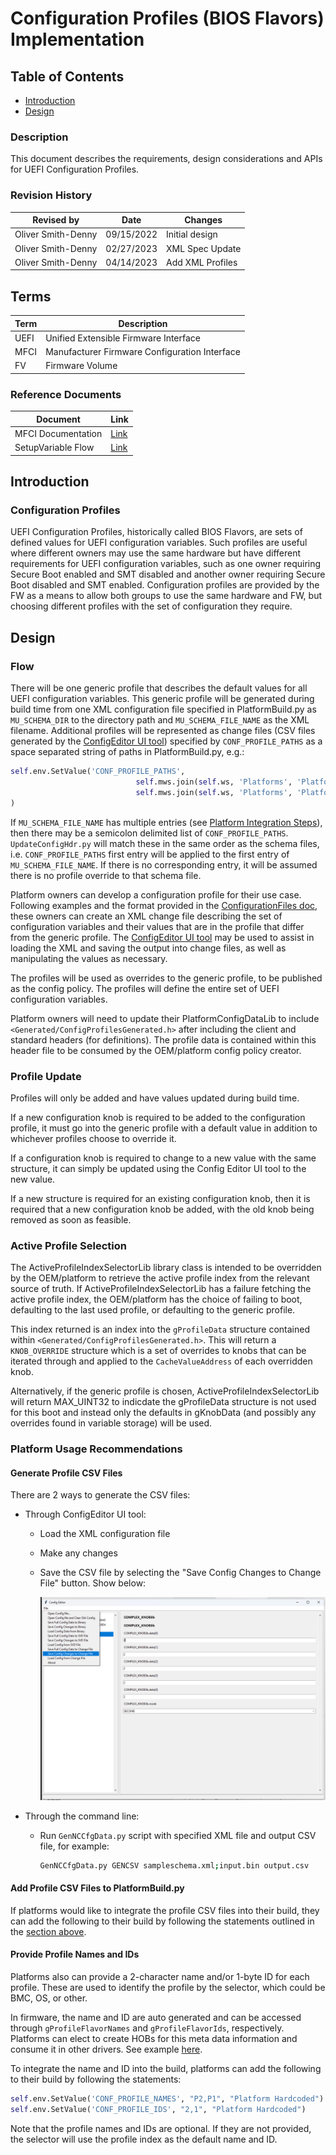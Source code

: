 # Configuration Profiles (BIOS Flavors) Implementation

## Table of Contents

- [Introduction](#introduction)
- [Design](#design)

### Description

This document describes the requirements, design considerations and APIs for UEFI Configuration Profiles.

### Revision History

| Revised by   | Date      | Changes           |
| ------------ | --------- | ------------------|
| Oliver Smith-Denny   | 09/15/2022| Initial design |
| Oliver Smith-Denny | 02/27/2023 | XML Spec Update |
| Oliver Smith-Denny | 04/14/2023 | Add XML Profiles |

## Terms

| Term   | Description                     |
| ------ | ------------------------------- |
| UEFI | Unified Extensible Firmware Interface |
| MFCI | Manufacturer Firmware Configuration Interface |
| FV | Firmware Volume |

### Reference Documents

| Document                                  | Link                                |
| ----------------------------------------- | ----------------------------------- |
| MFCI Documentation | [Link](https://microsoft.github.io/mu/dyn/mu_plus/MfciPkg/Docs/Mfci_Feature/)  |
| SetupVariable Flow | [Link](../Overview/Overview.md) |

## Introduction

### Configuration Profiles

UEFI Configuration Profiles, historically called BIOS Flavors, are sets of defined values for UEFI configuration variables.
Such profiles are useful where different owners may use the same hardware but have different requirements for UEFI
configuration variables, such as one owner requiring Secure Boot enabled and SMT disabled and another owner requiring
Secure Boot disabled and SMT enabled. Configuration profiles are provided by the FW as a means to allow both groups to
use the same hardware and FW, but choosing different profiles with the set of configuration they require.

## Design

### Flow

There will be one generic profile that describes the default values for all UEFI configuration variables. This
generic profile will be generated during build time from one XML configuration file specified in PlatformBuild.py as
`MU_SCHEMA_DIR` to the directory path and `MU_SCHEMA_FILE_NAME` as the XML filename. Additional profiles will be
represented as change files (CSV files generated by the [ConfigEditor UI tool](../../Tools/ConfigEditor.py))
specified by `CONF_PROFILE_PATHS` as a space separated string of paths in PlatformBuild.py, e.g.:

```python
self.env.SetValue('CONF_PROFILE_PATHS',
                            self.mws.join(self.ws, 'Platforms', 'PlatformPkg', 'Config', 'Profile1.csv'),
                            self.mws.join(self.ws, 'Platforms', 'PlatformPkg', 'Config', 'Profile2.csv')
)
```

If `MU_SCHEMA_FILE_NAME` has multiple entries (see
[Platform Integration Steps](../PlatformIntegration/PlatformIntegrationSteps.md)), then there may be a semicolon
delimited list of `CONF_PROFILE_PATHS`. `UpdateConfigHdr.py` will match these in the same order as the schema files,
i.e. `CONF_PROFILE_PATHS` first entry will be applied to the first entry of `MU_SCHEMA_FILE_NAME`. If there is no
corresponding entry, it will be assumed there is no profile override to that schema file.

Platform owners can develop a configuration profile for their use case. Following examples and the format provided in
the [ConfigurationFiles doc](../ConfigurationFiles/ConfigurationFiles.md), these owners can create an XML change file
describing the set of configuration variables and their values that are in the profile that differ from the generic
profile. The [ConfigEditor UI tool](../../Tools/ConfigEditor.py) may be used to assist in loading the XML and saving
the output into change files, as well as manipulating the values as necessary.

The profiles will be used as overrides to the generic profile, to be published as the config policy. The profiles will
define the entire set of UEFI configuration variables.

Platform owners will need to update their PlatformConfigDataLib to include `<Generated/ConfigProfilesGenerated.h>`
after including the client and standard headers (for definitions). The profile data is contained within this header file
to be consumed by the OEM/platform config policy creator.

### Profile Update

Profiles will only be added and have values updated during build time.

If a new configuration knob is required to be added to the configuration profile, it must go into the generic profile
with a default value in addition to whichever profiles choose to override it.

If a configuration knob is required to change to a new value with the same structure, it can simply be updated using the
Config Editor UI tool to the new value.

If a new structure is required for an existing configuration knob, then it is required that a new configuration knob
be added, with the old knob being removed as soon as feasible.

### Active Profile Selection

The ActiveProfileIndexSelectorLib library class is intended to be overridden by the OEM/platform to retrieve the active
profile index from the relevant source of truth. If ActiveProfileIndexSelectorLib has a failure fetching the active
profile index, the OEM/platform has the choice of failing to boot, defaulting to the last used profile, or defaulting
to the generic profile.

This index returned is an index into the `gProfileData` structure contained within
`<Generated/ConfigProfilesGenerated.h>`. This will return a `KNOB_OVERRIDE` structure which is a set of overrides to
knobs that can be iterated through and applied to the `CacheValueAddress` of each overridden knob.

Alternatively, if the generic profile is chosen, ActiveProfileIndexSelectorLib will return MAX_UINT32 to indicdate the
gProfileData structure is not used for this boot and instead only the defaults in gKnobData (and possibly any
overrides found in variable storage) will be used.

### Platform Usage Recommendations

#### Generate Profile CSV Files

There are 2 ways to generate the CSV files:

- Through ConfigEditor UI tool:

  - Load the XML configuration file
  - Make any changes
  - Save the CSV file by selecting the "Save Config Changes to Change File" button. Show below:

    ![Profile Through ConfigEditor UI tool](Images/profile_ui.png)

- Through the command line:

  - Run `GenNCCfgData.py` script with specified XML file and output CSV file, for example:

    ```bash
    GenNCCfgData.py GENCSV sampleschema.xml;input.bin output.csv
    ```

#### Add Profile CSV Files to PlatformBuild.py

If platforms would like to integrate the profile CSV files into their build, they can add the following to their build by
following the statements outlined in the [section above](#flow).

#### Provide Profile Names and IDs

Platforms also can provide a 2-character name and/or 1-byte ID for each profile. These are used to identify the profile
by the selector, which could be BMC, OS, or other.

In firmware, the name and ID are auto generated and can be accessed through `gProfileFlavorNames` and `gProfileFlavorIds`,
respectively. Platforms can elect to create HOBs for this meta data information and consume it in other drivers. See
example [here](https://github.com/microsoft/mu_oem_sample/tree/release/202302/OemPkg/OemConfigPolicyCreatorPei).

To integrate the name and ID into the build, platforms can add the following to their build by following the statements:

```python
self.env.SetValue('CONF_PROFILE_NAMES', "P2,P1", "Platform Hardcoded")
self.env.SetValue('CONF_PROFILE_IDS', "2,1", "Platform Hardcoded")
```

Note that the profile names and IDs are optional. If they are not provided, the selector will use the profile index as
the default name and ID.
